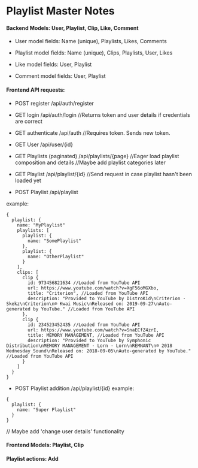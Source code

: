 # Playlist Master Notes

#### Backend Models: User, Playlist, Clip, Like, Comment

- User model fields:      Name (unique), Playlists, Likes, Comments

- Playlist model fields:  Name (unique), Clips, Playlists, User, Likes

- Like model fields:      User, Playlist

- Comment model fields:   User, Playlist


#### Frontend API requests:

- POST register /api/auth/register
- GET login /api/auth/login       //Returns token and user details if credentials are correct

- GET authenticate /api/auth      //Requires token. Sends new token.

- GET User /api/user/{id} 

- GET Playlists (paginated) /api/playlists/{page} //Eager load playlist composition and details //Maybe add playlist categories later

- GET Playlist /api/playlist/{id}                 //Send request in case playlist hasn't been loaded yet

- POST Playlist /api/playlist

example:
```
{
  playlist: {
    name: "MyPlaylist"
    playlists: [
      playlist: {
        name: "SomePlaylist"
      },
      playlist: {
        name: "OtherPlaylist"
      }
    ],
    clips: [
      clip {
        id: 973456821634 //Loaded from YouTube API
        url: https://www.youtube.com/watch?v=XgF56oMGXbo,
        title: "Criterion", //Loaded from YouTube API
        description: "Provided to YouTube by DistroKid\nCriterion · Skekz\nCriterion\n℗ Kwai Music\nReleased on: 2019-09-27\nAuto-generated by YouTube." //Loaded from YouTube API
      },
      clip {
        id: 234523452435 //Loaded from YouTube API
        url: https://www.youtube.com/watch?v=SnaECfZ4zrI,
        title: MEMORY MANAGEMENT, //Loaded from YouTube API
        description: "Provided to YouTube by Symphonic Distribution\nMEMORY MANAGEMENT · Lorn · Lorn\nREMNANT\n℗ 2018 Wednesday Sound\nReleased on: 2018-09-05\nAuto-generated by YouTube." //Loaded from YouTube API
      }
    ]
  }
}
```

- POST Playlist addition /api/playlist/{id}
example:
```
{
  playlist: {
    name: "Super Playlist"
  }
}
```

// Maybe add 'change user details' functionality

#### Frontend Models: Playlist, Clip

#### Playlist actions: Add
